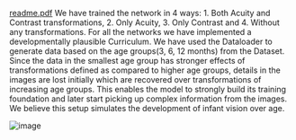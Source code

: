 [readme.pdf](https://github.com/user-attachments/files/18307270/readme.pdf)
We have trained the network in 4 ways: 1. Both Acuity and Contrast transformations, 2. Only Acuity,
3. Only Contrast and 4. Without any transformations. For all the networks we have implemented a
developmentally plausible Curriculum. We have used the Dataloader to generate data based on
the age groups(3, 6, 12 months) from the Dataset. Since the data in the smallest age group has
stronger effects of transformations defined as compared to higher age groups, details in the images
are lost initially which are recovered over transformations of increasing age groups.
This enables the model to strongly build its training foundation and later start picking up complex
information from the images.
We believe this setup simulates the development of infant vision over age.

![image](https://github.com/user-attachments/assets/b642248f-7dae-4c13-bd6a-752d5804223f)

